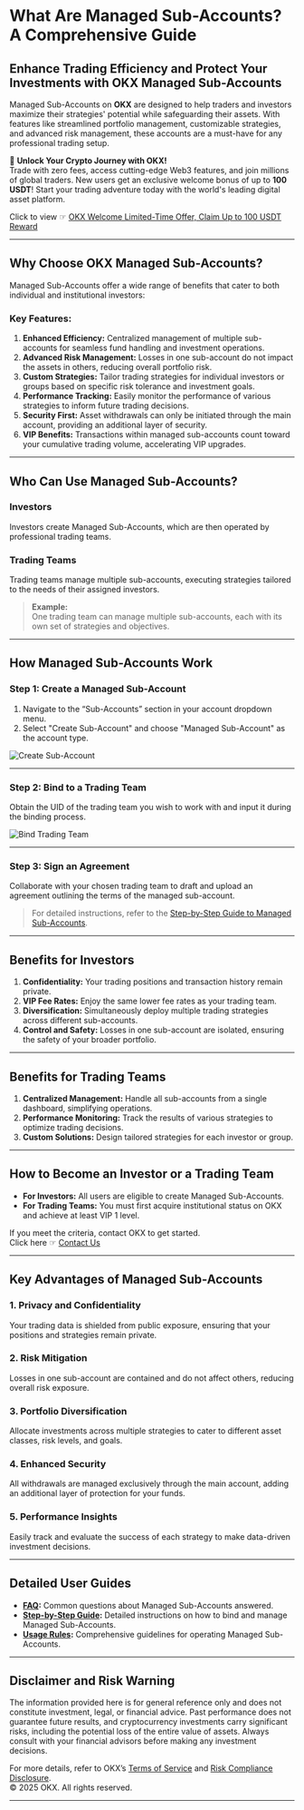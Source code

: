# What Are Managed Sub-Accounts? A Comprehensive Guide

## Enhance Trading Efficiency and Protect Your Investments with OKX Managed Sub-Accounts

Managed Sub-Accounts on **OKX** are designed to help traders and investors maximize their strategies' potential while safeguarding their assets. With features like streamlined portfolio management, customizable strategies, and advanced risk management, these accounts are a must-have for any professional trading setup.

🚀 **Unlock Your Crypto Journey with OKX!**  
Trade with zero fees, access cutting-edge Web3 features, and join millions of global traders. New users get an exclusive welcome bonus of up to **100 USDT**! Start your trading adventure today with the world's leading digital asset platform.  

Click to view ☞ [OKX Welcome Limited-Time Offer, Claim Up to 100 USDT Reward](https://bit.ly/OKXe)

---

## Why Choose OKX Managed Sub-Accounts?

Managed Sub-Accounts offer a wide range of benefits that cater to both individual and institutional investors:

### Key Features:

1. **Enhanced Efficiency:** Centralized management of multiple sub-accounts for seamless fund handling and investment operations.
2. **Advanced Risk Management:** Losses in one sub-account do not impact the assets in others, reducing overall portfolio risk.
3. **Custom Strategies:** Tailor trading strategies for individual investors or groups based on specific risk tolerance and investment goals.
4. **Performance Tracking:** Easily monitor the performance of various strategies to inform future trading decisions.
5. **Security First:** Asset withdrawals can only be initiated through the main account, providing an additional layer of security.
6. **VIP Benefits:** Transactions within managed sub-accounts count toward your cumulative trading volume, accelerating VIP upgrades.

---

## Who Can Use Managed Sub-Accounts?

### **Investors**  
Investors create Managed Sub-Accounts, which are then operated by professional trading teams.

### **Trading Teams**  
Trading teams manage multiple sub-accounts, executing strategies tailored to the needs of their assigned investors.

> **Example:**  
One trading team can manage multiple sub-accounts, each with its own set of strategies and objectives.

---

## How Managed Sub-Accounts Work

### **Step 1: Create a Managed Sub-Account**
1. Navigate to the “Sub-Accounts” section in your account dropdown menu.
2. Select "Create Sub-Account" and choose "Managed Sub-Account" as the account type.

![Create Sub-Account](https://www.okx.com/cdn/assets/imgs/238/5B9C5704C236BF2C.png)

---

### **Step 2: Bind to a Trading Team**
Obtain the UID of the trading team you wish to work with and input it during the binding process.

![Bind Trading Team](https://www.okx.com/cdn/assets/imgs/238/2A6D20C5FCF636B6.png)

---

### **Step 3: Sign an Agreement**
Collaborate with your chosen trading team to draft and upload an agreement outlining the terms of the managed sub-account.

> For detailed instructions, refer to the [Step-by-Step Guide to Managed Sub-Accounts](https://bit.ly/OKXe).

---

## Benefits for Investors

1. **Confidentiality:** Your trading positions and transaction history remain private.
2. **VIP Fee Rates:** Enjoy the same lower fee rates as your trading team.
3. **Diversification:** Simultaneously deploy multiple trading strategies across different sub-accounts.
4. **Control and Safety:** Losses in one sub-account are isolated, ensuring the safety of your broader portfolio.

---

## Benefits for Trading Teams

1. **Centralized Management:** Handle all sub-accounts from a single dashboard, simplifying operations.
2. **Performance Monitoring:** Track the results of various strategies to optimize trading decisions.
3. **Custom Solutions:** Design tailored strategies for each investor or group.

---

## How to Become an Investor or a Trading Team

- **For Investors:** All users are eligible to create Managed Sub-Accounts.  
- **For Trading Teams:** You must first acquire institutional status on OKX and achieve at least VIP 1 level.  

If you meet the criteria, contact OKX to get started.  
Click here ☞ [Contact Us](https://bit.ly/OKXe)

---

## Key Advantages of Managed Sub-Accounts

### **1. Privacy and Confidentiality**
Your trading data is shielded from public exposure, ensuring that your positions and strategies remain private.

### **2. Risk Mitigation**
Losses in one sub-account are contained and do not affect others, reducing overall risk exposure.

### **3. Portfolio Diversification**
Allocate investments across multiple strategies to cater to different asset classes, risk levels, and goals.

### **4. Enhanced Security**
All withdrawals are managed exclusively through the main account, adding an additional layer of protection for your funds.

### **5. Performance Insights**
Easily track and evaluate the success of each strategy to make data-driven investment decisions.

---

## Detailed User Guides

- **[FAQ](https://bit.ly/OKXe):** Common questions about Managed Sub-Accounts answered.  
- **[Step-by-Step Guide](https://bit.ly/OKXe):** Detailed instructions on how to bind and manage Managed Sub-Accounts.  
- **[Usage Rules](https://bit.ly/OKXe):** Comprehensive guidelines for operating Managed Sub-Accounts.

---

## Disclaimer and Risk Warning

The information provided here is for general reference only and does not constitute investment, legal, or financial advice. Past performance does not guarantee future results, and cryptocurrency investments carry significant risks, including the potential loss of the entire value of assets. Always consult with your financial advisors before making any investment decisions.

For more details, refer to OKX’s [Terms of Service](https://bit.ly/OKXe) and [Risk Compliance Disclosure](https://bit.ly/OKXe).  
© 2025 OKX. All rights reserved.

---
